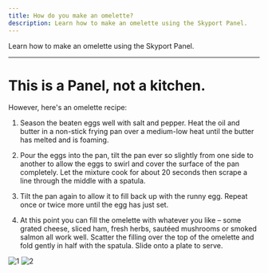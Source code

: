 ```yaml
---
title: How do you make an omelette?
description: Learn how to make an omelette using the Skyport Panel.
---
```


Learn how to make an omelette using the Skyport Panel.

---

# This is a Panel, not a kitchen.

However, here's an omelette recipe:
1. Season the beaten eggs well with salt and pepper. Heat the oil and butter in a non-stick frying pan over a medium-low heat until the butter has melted and is foaming.

2. Pour the eggs into the pan, tilt the pan ever so slightly from one side to another to allow the eggs to swirl and cover the surface of the pan completely. Let the mixture cook for about 20 seconds then scrape a line through the middle with a spatula.

3. Tilt the pan again to allow it to fill back up with the runny egg. Repeat once or twice more until the egg has just set.

4. At this point you can fill the omelette with whatever you like – some grated cheese, sliced ham, fresh herbs, sautéed mushrooms or smoked salmon all work well. Scatter the filling over the top of the omelette and fold gently in half with the spatula. Slide onto a plate to serve.

![1](https://i.imgur.com/SPz1L8i.png)
![2](https://i.imgur.com/2UVLgcy.png)